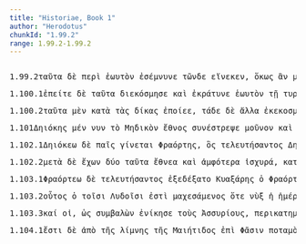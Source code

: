 ```yaml
---
title: "Historiae, Book 1"
author: "Herodotus"
chunkId: "1.99.2"
range: 1.99.2-1.99.2
---
```


<pre class="greek prose syntax" data-urn="urn:cts:greekLit:tlg0016.tlg001"><p><span class="subdoc" data-subdoc="1.99.2">1.99.2</span><span class="sentence"><span class=" accusative" data-def="this, u, this man here" data-flags="p-p---na-" data-head="5" data-id="1" data-lemma="οὗτος">ταῦτα </span><span class=" " data-flags="d--------" data-head="5" data-id="2" data-lemma="δέ">δὲ </span><span class=" " data-def="round about, all round, on both sides, pári" data-flags="r--------" data-head="5" data-id="3" data-lemma="περί">περὶ </span><span class=" accusative" data-def="Stadtrecht von Gortyn, of himself, herself, itself, itself, absolutely" data-flags="p-s---ma-" data-head="3" data-id="4" data-lemma="ἑαυτοῦ">ἑωυτὸν </span><span class="verb " data-def="exalt, magnify, did he throw a cloak of majesty, to be grave, solemn" data-flags="v3siia---" data-head="0" data-id="5" data-lemma="σεμνύνω">ἐσέμνυνε </span><span class=" genitive" data-def="this, nearer, more remote" data-flags="p-p---ng-" data-head="7" data-id="6" data-lemma="ὅδε">τῶνδε </span><span class=" " data-def="on account of, for, wherefore" data-flags="r--------" data-head="8" data-id="7" data-lemma="ἕνεκα">εἵνεκεν</span><span class=" " data-flags="u--------" data-head="5" data-id="8" data-lemma=",">, </span><span class=" " data-flags="c--------" data-head="8" data-id="9" data-lemma="ὅπως">ὅκως </span><span class=" " data-flags="d--------" data-head="33" data-id="10" data-lemma="ἄν">ἂν </span><span class=" " data-flags="d--------" data-head="12" data-id="11" data-lemma="μή">μὴ </span><span class="verb nominative" data-def="Inscr. destombeaux des rois, I know, a)ware" data-flags="v-pppamn-" data-head="30" data-id="12" data-lemma="ὁράω">ὁρῶντες </span><span class=" nominative" data-flags="l-p---mn-" data-head="14" data-id="13" data-lemma="ὁ">οἱ </span><span class=" nominative" data-def="of the same age, equal in age, comrade, of like stature" data-flags="n-p---mn-" data-head="30" data-id="14" data-lemma="ὁμῆλιξ">ὁμήλικες</span><span class=" " data-flags="u--------" data-head="16" data-id="15" data-lemma=",">, </span><span class="verb nominative" data-flags="v-pppamn-" data-head="30" data-id="16" data-lemma="εἰμί">ἐόντες </span><span class=" nominative" data-def="brought up together with, foster-brother, bred up with" data-flags="a-p---mn-" data-head="20" data-id="17" data-lemma="σύντροφος">σύντροφοί </span><span class=" " data-flags="d--------" data-head="20" data-id="18" data-lemma="τε">τε </span><span class=" dative" data-def="the person there, that person, thing, the more remote" data-flags="p-s---md-" data-head="17" data-id="19" data-lemma="ἐκεῖνος">ἐκείνῳ </span><span class=" " data-flags="c--------" data-head="16" data-id="20" data-lemma="καί">καὶ </span><span class=" genitive" data-def="building, house, dwelling, home, home" data-flags="n-s---fg-" data-head="23" data-id="21" data-lemma="οἰκία">οἰκίης </span><span class=" " data-flags="d--------" data-head="23" data-id="22" data-lemma="οὐ">οὐ </span><span class=" genitive" data-def="petty, paltry, trivial, a trivial ending, indifferent, bad" data-flags="a-s---fgc" data-head="20" data-id="23" data-lemma="φλαῦρος">φλαυροτέρης </span><span class=" " data-flags="d--------" data-head="30" data-id="24" data-lemma="οὐδέ">οὐδὲ </span><span class=" " data-def="into, to, into" data-flags="r--------" data-head="27" data-id="25" data-lemma="εἰς">ἐς </span><span class=" accusative" data-def="bravery, manly virtue, the character of an upright man" data-flags="n-s---fa-" data-head="25" data-id="26" data-lemma="ἀνδραγαθία">ἀνδραγαθίην </span><span class="verb nominative" data-def="leave, quit, is gone, leave behind, leave at home" data-flags="v-pppemn-" data-head="30" data-id="27" data-lemma="λείπω">λειπόμενοι</span><span class=" " data-flags="u--------" data-head="27" data-id="28" data-lemma=",">, </span><span class="verb " data-def="grieve, vex, distresses, does" data-flags="v3ppoe---" data-head="30" data-id="29" data-lemma="λυπέω">λυπεοίατο </span><span class=" " data-flags="c--------" data-head="33" data-id="30" data-lemma="καί">καὶ </span><span class="verb " data-def="plot, contrive against, plot against, lay snares for, tamper with" data-flags="v3ppoa---" data-head="30" data-id="31" data-lemma="ἐπιβουλεύω">ἐπιβουλεύοιεν</span><span class=" " data-flags="u--------" data-head="30" data-id="32" data-lemma=",">, </span><span class=" " data-def="otheruise, but, not only . . but" data-flags="c--------" data-head="9" data-id="33" data-lemma="ἀλλά">ἀλλ̓ </span><span class=" nominative" data-def="of a different kind, diverse, unusual, strange, diversified, differentiated" data-flags="a-s---mn-" data-head="37" data-id="34" data-lemma="ἑτεροῖος">ἑτεροῖός </span><span class=" dative" data-def="Rendic.Pont. Accad.Rom. di Arch, they, them, them" data-flags="p-p---md-" data-head="36" data-id="35" data-lemma="σφεῖς">σφι </span><span class="verb " data-def="expect, think, suppose, imagine, thought" data-flags="v3spoa---" data-head="33" data-id="36" data-lemma="δοκέω">δοκέοι </span><span class="verb " data-flags="v--pna---" data-head="36" data-id="37" data-lemma="εἰμί">εἶναι </span><span class=" " data-flags="d--------" data-head="39" data-id="38" data-lemma="μή">μὴ </span><span class="verb dative" data-def="Inscr. destombeaux des rois, I know, a)ware" data-flags="v-pppamd-" data-head="36" data-id="39" data-lemma="ὁράω">ὁρῶσι</span><span class=" " data-flags="u--------" data-head="0" data-id="40" data-lemma=".">. </span></span></p><p><span class="subdoc" data-subdoc="1.100.1">1.100.1</span><span class="sentence"><span class=" " data-flags="c--------" data-head="11" data-id="1" data-lemma="ἐπεί">ἐπείτε </span><span class=" " data-flags="d--------" data-head="11" data-id="2" data-lemma="δέ">δὲ </span><span class=" accusative" data-def="this, u, this man here" data-flags="p-p---na-" data-head="4" data-id="3" data-lemma="οὗτος">ταῦτα </span><span class="verb " data-def="divide and marshal, muster, array, order, regulate, got" data-flags="v3saia---" data-head="5" data-id="4" data-lemma="διακοσμέω">διεκόσμησε </span><span class=" " data-flags="c--------" data-head="1" data-id="5" data-lemma="καί">καὶ </span><span class="verb " data-def="strengthen, strengthened their, confirm" data-flags="v3siia---" data-head="5" data-id="6" data-lemma="κρατύνω">ἐκράτυνε </span><span class=" accusative" data-def="Stadtrecht von Gortyn, of himself, herself, itself, itself, absolutely" data-flags="p-s---ma-" data-head="6" data-id="7" data-lemma="ἑαυτοῦ">ἑωυτὸν </span><span class=" dative" data-flags="l-s---fd-" data-head="9" data-id="8" data-lemma="ὁ">τῇ </span><span class=" dative" data-def="monarchy, sovereignty, sovereignty, despotic rule" data-flags="n-s---fd-" data-head="6" data-id="9" data-lemma="τυραννίς">τυραννίδι</span><span class=" " data-flags="u--------" data-head="1" data-id="10" data-lemma=",">, </span><span class="verb " data-flags="v3siia---" data-head="0" data-id="11" data-lemma="εἰμί">ἦν </span><span class=" accusative" data-flags="l-s---na-" data-head="13" data-id="12" data-lemma="ὁ">τὸ </span><span class=" accusative" data-def="observant of custom, rule, of social rule, well-ordered, civilized" data-flags="a-s---na-" data-head="14" data-id="13" data-lemma="δίκαιος">δίκαιον </span><span class="verb nominative" data-def="keep watch and ward, keep guard, keep watch, watch" data-flags="v-sppamn-" data-head="15" data-id="14" data-lemma="φυλάσσω">φυλάσσων </span><span class=" nominative" data-def="difficult, hard to bear, painful, grievous, severity" data-flags="a-s---mn-" data-head="11" data-id="15" data-lemma="χαλεπός">χαλεπός</span><span class=" " data-flags="u--------" data-head="0" data-id="16" data-lemma="·">· </span></span><span class="sentence"><span class=" " data-flags="d--------" data-head="11" data-id="1" data-lemma="καί">καὶ </span><span class=" accusative" data-flags="l-p---fa-" data-head="4" data-id="2" data-lemma="ὁ">τάς </span><span class=" " data-flags="d--------" data-head="11" data-id="3" data-lemma="τε">τε </span><span class=" accusative" data-def="custom, usage, way, the way" data-flags="n-p---fa-" data-head="5" data-id="4" data-lemma="δίκη">δίκας </span><span class="verb nominative" data-def="scratch, graze, having marked, drawn" data-flags="v-pppamn-" data-head="9" data-id="5" data-lemma="γράφω">γράφοντες </span><span class=" " data-def="" data-flags="d--------" data-head="5" data-id="6" data-lemma="ἔσω">ἔσω </span><span class=" " data-def="beside, from the side of, from beside, from, beside" data-flags="r--------" data-head="9" data-id="7" data-lemma="παρά">παῤ </span><span class=" accusative" data-def="the person there, that person, thing, the more remote" data-flags="p-s---ma-" data-head="7" data-id="8" data-lemma="ἐκεῖνος">ἐκεῖνον </span><span class="verb " data-def="send in, suborn, send" data-flags="v3piia---" data-head="11" data-id="9" data-lemma="εἰσπέμπω">ἐσπέμπεσκον</span><span class=" " data-flags="u--------" data-head="9" data-id="10" data-lemma=",">, </span><span class=" " data-flags="c--------" data-head="0" data-id="11" data-lemma="καί">καὶ </span><span class=" nominative" data-def="the person there, that person, thing, the more remote" data-flags="p-s---mn-" data-head="16" data-id="12" data-lemma="ἐκεῖνος">ἐκεῖνος </span><span class="verb nominative" data-def="separate one from another, part, to be parted" data-flags="v-sppamn-" data-head="16" data-id="13" data-lemma="διακρίνω">διακρίνων </span><span class=" accusative" data-flags="l-p---fa-" data-head="15" data-id="14" data-lemma="ὁ">τὰς </span><span class="verb accusative" data-def="carry in, bring in, contribute, pay the propertytax" data-flags="v-pppefa-" data-head="13" data-id="15" data-lemma="εἰσφέρω">ἐσφερομένας </span><span class="verb " data-def="send out, forth from, bring out by calling, call" data-flags="v3siia---" data-head="11" data-id="16" data-lemma="ἐκπέμπω">ἐκπέμπεσκε</span><span class=" " data-flags="u--------" data-head="0" data-id="17" data-lemma=".">. </span></span></p><p><span class="subdoc" data-subdoc="1.100.2">1.100.2</span><span class="sentence"><span class=" accusative" data-def="this, u, this man here" data-flags="p-p---na-" data-head="6" data-id="1" data-lemma="οὗτος">ταῦτα </span><span class=" " data-def="indeed, of a truth, but, indeed" data-flags="d--------" data-head="9" data-id="2" data-lemma="μέν">μὲν </span><span class=" " data-flags="r--------" data-head="6" data-id="3" data-lemma="κατά">κατὰ </span><span class=" accusative" data-flags="l-p---fa-" data-head="5" data-id="4" data-lemma="ὁ">τὰς </span><span class=" accusative" data-def="custom, usage, way, the way" data-flags="n-p---fa-" data-head="3" data-id="5" data-lemma="δίκη">δίκας </span><span class="verb " data-def="make, do, make, produce" data-flags="v3siia---" data-head="9" data-id="6" data-lemma="ποιέω">ἐποίεε</span><span class=" " data-flags="u--------" data-head="6" data-id="7" data-lemma=",">, </span><span class=" nominative" data-def="this, nearer, more remote" data-flags="p-p---nn-" data-head="11" data-id="8" data-lemma="ὅδε">τάδε </span><span class=" " data-flags="c--------" data-head="0" data-id="9" data-lemma="δέ">δὲ </span><span class=" nominative" data-flags="a-p---nn-" data-head="8" data-id="10" data-lemma="ἄλλος">ἄλλα </span><span class="verb " data-def="order, arrange, set, in array, marshal" data-flags="v3plie---" data-head="9" data-id="11" data-lemma="κοσμέω">ἐκεκοσμέατό </span><span class=" dative" data-def="" data-flags="p-s---md-" data-head="11" data-id="12" data-lemma="ἕ">οἱ</span><span class=" " data-flags="u--------" data-head="0" data-id="13" data-lemma="·">· </span></span><span class="sentence"><span class=" " data-flags="c--------" data-head="13" data-id="1" data-lemma="εἰ">εἴ </span><span class=" accusative" data-def="any one, any thing, who? what?, si se" data-flags="p-s---ma-" data-head="4" data-id="2" data-lemma="τις">τινα </span><span class="verb " data-def="learn, by hearsay, by inquiry" data-flags="v3spoe---" data-head="1" data-id="3" data-lemma="πυνθάνομαι">πυνθάνοιτο </span><span class="verb accusative" data-def="wax wanton, run riot, neigh, bray and prance about" data-flags="v-sppama-" data-head="3" data-id="4" data-lemma="ὑβρίζω">ὑβρίζοντα</span><span class=" " data-flags="u--------" data-head="1" data-id="5" data-lemma=",">, </span><span class=" accusative" data-def="this, u, this man here" data-flags="p-s---ma-" data-head="8" data-id="6" data-lemma="οὗτος">τοῦτον </span><span class=" " data-flags="c--------" data-head="13" data-id="7" data-lemma="ὅπως">ὅκως </span><span class="verb " data-def="send after, for, having sent for" data-flags="v3saom---" data-head="7" data-id="8" data-lemma="μεταπέμπω">μεταπέμψαιτο </span><span class=" " data-flags="r--------" data-head="13" data-id="9" data-lemma="κατά">κατ̓ </span><span class=" accusative" data-def="counterbalancing, weighing as much, of like value, worth as much as, worth" data-flags="a-s---fa-" data-head="9" data-id="10" data-lemma="ἄξιος">ἀξίην </span><span class=" genitive" data-def="each, each, every one" data-flags="a-s---ng-" data-head="12" data-id="11" data-lemma="ἕκαστος">ἑκάστου </span><span class=" genitive" data-def="wrong done, intentional wrong, wrong done to" data-flags="n-s---ng-" data-head="10" data-id="12" data-lemma="ἀδίκημα">ἀδικήματος </span><span class="verb " data-def="set right, proved, tested, hold" data-flags="v3siia---" data-head="15" data-id="13" data-lemma="δικαιόω">ἐδικαίευ</span><span class=" " data-flags="u--------" data-head="13" data-id="14" data-lemma=",">, </span><span class=" " data-flags="c--------" data-head="0" data-id="15" data-lemma="καί">καί </span><span class=" nominative" data-flags="l-p---mn-" data-head="17" data-id="16" data-lemma="ὁ">οἱ </span><span class=" nominative" data-def="one who reconnoitres, scout, spy, examiner, inspector, Fouilles de l'Institut Français d'Arch. Orientale du Caire" data-flags="n-p---mn-" data-head="19" data-id="17" data-lemma="κατάσκοπος">κατάσκοποί </span><span class=" " data-flags="d--------" data-head="19" data-id="18" data-lemma="τε">τε </span><span class=" " data-flags="c--------" data-head="21" data-id="19" data-lemma="καί">καὶ </span><span class=" nominative" data-flags="a-p---mn-" data-head="19" data-id="20" data-lemma="κατήκους">κατήκοοι </span><span class="verb " data-flags="v3piia---" data-head="15" data-id="21" data-lemma="εἰμί">ἦσαν </span><span class=" " data-flags="r--------" data-head="21" data-id="22" data-lemma="ἀνά">ἀνὰ </span><span class=" accusative" data-flags="a-s---fa-" data-head="25" data-id="23" data-lemma="πᾶς">πᾶσαν </span><span class=" accusative" data-flags="l-s---fa-" data-head="25" data-id="24" data-lemma="ὁ">τὴν </span><span class=" accusative" data-def="space, room in which a thing is, partly occupied space" data-flags="n-s---fa-" data-head="22" data-id="25" data-lemma="χώρα">χώρην </span><span class=" genitive" data-flags="p-s---fg-" data-head="27" data-id="26" data-lemma="ὅς">τῆς </span><span class="verb " data-def="to be first, begin, make a beginning, to be the aggressor" data-flags="v3sria---" data-head="25" data-id="27" data-lemma="ἄρχω">ἦρχε</span><span class=" " data-flags="u--------" data-head="0" data-id="28" data-lemma=".">. </span></span></p><p><span class="subdoc" data-subdoc="1.101">1.101</span><span class="sentence"><span class=" nominative" data-flags="n-s---mn-" data-head="9" data-id="1" data-lemma="Δηιόκης">Δηιόκης </span><span class=" " data-def="indeed, of a truth, but, indeed" data-flags="d--------" data-head="9" data-id="2" data-lemma="μέν">μέν </span><span class=" " data-flags="d--------" data-head="9" data-id="3" data-lemma="νῦν">νυν </span><span class=" accusative" data-flags="l-s---na-" data-head="6" data-id="4" data-lemma="ὁ">τὸ </span><span class=" accusative" data-def="the Median affairs, the war with the Medes, silken" data-flags="a-s---na-" data-head="6" data-id="5" data-lemma="Μηδικός">Μηδικὸν </span><span class=" accusative" data-def="number of people living together, company, body of men, band, host" data-flags="n-s---na-" data-head="7" data-id="6" data-lemma="ἔθνος">ἔθνος </span><span class="verb " data-def="twist up, roll up, gather, together" data-flags="v3saia---" data-head="9" data-id="7" data-lemma="συστρέφω">συνέστρεψε </span><span class=" accusative" data-def="alone, solitary, bereft of, without" data-flags="a-s---na-" data-head="7" data-id="8" data-lemma="μόνος">μοῦνον </span><span class=" " data-flags="c--------" data-head="0" data-id="9" data-lemma="καί">καὶ </span><span class=" genitive" data-def="this, u, this man here" data-flags="p-s---ng-" data-head="11" data-id="10" data-lemma="οὗτος">τοῦτου </span><span class="verb " data-def="to be first, begin, make a beginning, to be the aggressor" data-flags="v3saia---" data-head="9" data-id="11" data-lemma="ἄρχω">ἦρξε</span><span class=" " data-flags="u--------" data-head="0" data-id="12" data-lemma="·">· </span></span><span class="sentence"><span class="verb " data-flags="v3spia---" data-head="0" data-id="1" data-lemma="εἰμί">ἔστι </span><span class=" " data-flags="d--------" data-head="1" data-id="2" data-lemma="δέ">δὲ </span><span class=" genitive" data-def="Mede, Median" data-flags="n-p---mg-" data-head="5" data-id="3" data-lemma="Μῆδος">Μήδων </span><span class=" nominative" data-def="sufficient, so many only, so few" data-flags="p-p---nn-" data-head="6" data-id="4" data-lemma="τοσόσδε">τοσάδε </span><span class=" nominative" data-def="race, stock, kin, by race" data-flags="n-p---nn-" data-head="1" data-id="5" data-lemma="γένος">γένεα</span><span class=" " data-flags="u--------" data-head="1" data-id="6" data-lemma=",">, </span><span class=" nominative" data-flags="n-p---mn-" data-head="14" data-id="7" data-lemma="Βοῦσαι">Βοῦσαι </span><span class=" nominative" data-flags="n-p---mn-" data-head="14" data-id="8" data-lemma="Παρητακηνός">Παρητακηνοὶ </span><span class=" nominative" data-flags="n-p---mn-" data-head="14" data-id="9" data-lemma="Στρούχατες">Στρούχατες </span><span class=" nominative" data-flags="n-p---mn-" data-head="14" data-id="10" data-lemma="Ἀριζαντοί">Ἀριζαντοὶ </span><span class=" nominative" data-flags="n-p---mn-" data-head="14" data-id="11" data-lemma="Βούδιοι">Βούδιοι </span><span class=" nominative" data-def="one of the priests and wise men in Persia, enchanter, wizard, impostor, charlatan" data-flags="n-p---mn-" data-head="14" data-id="12" data-lemma="Μάγος">Μάγοι</span><span class=" " data-flags="u--------" data-head="0" data-id="13" data-lemma=".">. </span></span><span class="sentence"><span class=" nominative" data-def="race, stock, kin, by race" data-flags="n-p---nn-" data-head="5" data-id="1" data-lemma="γένος">γένεα </span><span class=" " data-def="indeed, of a truth, but, indeed" data-flags="d--------" data-head="5" data-id="2" data-lemma="μέν">μὲν </span><span class=" " data-flags="d--------" data-head="5" data-id="3" data-lemma="δή">δὴ </span><span class=" genitive" data-def="Mede, Median" data-flags="n-p---mg-" data-head="1" data-id="4" data-lemma="Μῆδος">Μήδων </span><span class="verb " data-flags="v3spia---" data-head="0" data-id="5" data-lemma="εἰμί">ἐστὶ </span><span class=" nominative" data-def="sufficient, so many only, so few" data-flags="p-p---nn-" data-head="5" data-id="6" data-lemma="τοσόσδε">τοσάδε</span><span class=" " data-flags="u--------" data-head="0" data-id="7" data-lemma=".">. </span></span></p><p><span class="subdoc" data-subdoc="1.102.1">1.102.1</span><span class="sentence"><span class=" genitive" data-flags="n-s---mg-" data-head="3" data-id="1" data-lemma="Δηιόκης">Δηιόκεω </span><span class=" " data-flags="d--------" data-head="22" data-id="2" data-lemma="δέ">δὲ </span><span class=" nominative" data-def="child, son, daughter" data-flags="n-s---mn-" data-head="4" data-id="3" data-lemma="παῖς">παῖς </span><span class="verb " data-def="come into a new state of being, come into being, to be born" data-flags="v3spie---" data-head="22" data-id="4" data-lemma="γίγνομαι">γίνεται </span><span class=" nominative" data-flags="n-s---mn-" data-head="4" data-id="5" data-lemma="Φραόρτης">Φραόρτης</span><span class=" " data-flags="u--------" data-head="17" data-id="6" data-lemma=",">, </span><span class=" nominative" data-flags="p-s---mn-" data-head="17" data-id="7" data-lemma="ὅς">ὃς </span><span class="verb genitive" data-def="bring to pass, accomplish, fulfil, bring about" data-flags="v-sapamg-" data-head="17" data-id="8" data-lemma="τελευτάω">τελευτήσαντος </span><span class=" genitive" data-flags="n-s---mg-" data-head="8" data-id="9" data-lemma="Δηιόκης">Δηιόκεω</span><span class=" " data-flags="u--------" data-head="11" data-id="10" data-lemma=",">, </span><span class="verb genitive" data-def="to be king, rule, reign, was king, reigned as queen" data-flags="v-sapamg-" data-head="9" data-id="11" data-lemma="βασιλεύω">βασιλεύσαντος </span><span class=" nominative" data-def="three, three, three" data-flags="n-p---nn-" data-head="13" data-id="12" data-lemma="τρία">τρία </span><span class=" " data-flags="c--------" data-head="15" data-id="13" data-lemma="καί">καὶ </span><span class=" " data-def="fifty" data-flags="a--------" data-head="13" data-id="14" data-lemma="πεντήκοντα">πεντήκοντα </span><span class=" nominative" data-flags="n-p---nn-" data-head="11" data-id="15" data-lemma="ἔτος">ἔτεα</span><span class=" " data-flags="u--------" data-head="11" data-id="16" data-lemma=",">, </span><span class="verb " data-def="receive from, receive by inheritance, take up and continue" data-flags="v3saim---" data-head="5" data-id="17" data-lemma="παραδέχομαι">παρεδέξατο </span><span class=" accusative" data-flags="l-s---fa-" data-head="19" data-id="18" data-lemma="ὁ">τὴν </span><span class=" accusative" data-def="beginning, origin, a foundation, source" data-flags="n-s---fa-" data-head="17" data-id="19" data-lemma="ἀρχή">ἀρχήν</span><span class=" " data-flags="u--------" data-head="4" data-id="20" data-lemma=",">, </span><span class="verb nominative" data-def="receive from, receive by inheritance, take up and continue" data-flags="v-sapmmn-" data-head="24" data-id="21" data-lemma="παραδέχομαι">παραδεξάμενος </span><span class=" " data-flags="c--------" data-head="0" data-id="22" data-lemma="δέ">δὲ </span><span class=" " data-flags="d--------" data-head="24" data-id="23" data-lemma="οὐ">οὐκ </span><span class="verb " data-flags="v3siie---" data-head="29" data-id="24" data-lemma="ἀποχράομαι">ἀπεχρᾶτο </span><span class=" genitive" data-def="alone, solitary, bereft of, without" data-flags="a-p---mg-" data-head="26" data-id="25" data-lemma="μόνος">μούνων </span><span class=" nominative" data-flags="n-s---mn-" data-head="27" data-id="26" data-lemma="Μήδων">Μήδων </span><span class="verb " data-def="to be first, begin, make a beginning, to be the aggressor" data-flags="v--pna---" data-head="24" data-id="27" data-lemma="ἄρχω">ἄρχειν</span><span class=" " data-flags="u--------" data-head="24" data-id="28" data-lemma=",">, </span><span class=" " data-def="otheruise, but, not only . . but" data-flags="c--------" data-head="22" data-id="29" data-lemma="ἀλλά">ἀλλὰ </span><span class="verb nominative" data-def="advance with an army, fleet, wage war, they have been soldiers, have seen war-service" data-flags="v-sapmmn-" data-head="38" data-id="30" data-lemma="στρατεύω">στρατευσάμενος </span><span class=" " data-flags="r--------" data-head="30" data-id="31" data-lemma="ἐπί">ἐπὶ </span><span class=" accusative" data-flags="l-p---ma-" data-head="33" data-id="32" data-lemma="ὁ">τοὺς </span><span class=" accusative" data-def="a throw on the dice" data-flags="n-p---ma-" data-head="31" data-id="33" data-lemma="Πέρσης">Πέρσας </span><span class=" dative" data-flags="a-p---md-" data-head="36" data-id="34" data-lemma="πρῶτος">πρώτοισί </span><span class=" " data-flags="d--------" data-head="38" data-id="35" data-lemma="τε">τε </span><span class=" dative" data-def="this, u, this man here" data-flags="p-p---md-" data-head="37" data-id="36" data-lemma="οὗτος">τούτοισι </span><span class="verb " data-def="lay, put, place upon, laid on" data-flags="v3saim---" data-head="38" data-id="37" data-lemma="ἐπιτίθημι">ἐπεθήκατο </span><span class=" " data-flags="c--------" data-head="29" data-id="38" data-lemma="καί">καὶ </span><span class=" accusative" data-def="before, in front, fore, in front" data-flags="a-p---ma-" data-head="41" data-id="39" data-lemma="πρότερος">πρώτους </span><span class=" nominative" data-flags="n-s---mn-" data-head="41" data-id="40" data-lemma="Μήδων">Μήδων </span><span class=" accusative" data-flags="a-p---ma-" data-head="42" data-id="41" data-lemma="ὑπήκους">ὑπηκόους </span><span class="verb " data-def="make, do, make, produce" data-flags="v3saia---" data-head="38" data-id="42" data-lemma="ποιέω">ἐποίησε</span><span class=" " data-flags="u--------" data-head="0" data-id="43" data-lemma=".">. </span></span></p><p><span class="subdoc" data-subdoc="1.102.2">1.102.2</span><span class="sentence"><span class=" " data-def="mip, miti, mit, in the midst of, among, between" data-flags="d--------" data-head="11" data-id="1" data-lemma="μετά">μετὰ </span><span class=" " data-flags="d--------" data-head="11" data-id="2" data-lemma="δέ">δὲ </span><span class="verb nominative" data-flags="v-sppamn-" data-head="11" data-id="3" data-lemma="ἐχώ">ἔχων </span><span class=" " data-def="Acut.(Sp, two, two" data-flags="a--------" data-head="6" data-id="4" data-lemma="δύο">δύο </span><span class=" accusative" data-def="this, u, this man here" data-flags="a-p---na-" data-head="6" data-id="5" data-lemma="οὗτος">ταῦτα </span><span class=" accusative" data-def="number of people living together, company, body of men, band, host" data-flags="n-p---na-" data-head="3" data-id="6" data-lemma="ἔθνος">ἔθνεα </span><span class=" " data-flags="d--------" data-head="9" data-id="7" data-lemma="καί">καὶ </span><span class=" accusative" data-def="either, both of two, each one" data-flags="a-p---na-" data-head="6" data-id="8" data-lemma="ἀμφότερος">ἀμφότερα </span><span class=" accusative" data-def="strong, hard, indigestible" data-flags="a-p---na-" data-head="6" data-id="9" data-lemma="ἰσχυρός">ἰσχυρά</span><span class=" " data-flags="u--------" data-head="3" data-id="10" data-lemma=",">, </span><span class="verb " data-def="turn down, trample on, turn the soil, turn" data-flags="v3siie---" data-head="0" data-id="11" data-lemma="καταστρέφω">κατεστρέφετο </span><span class=" accusative" data-flags="l-s---fa-" data-head="13" data-id="12" data-lemma="ὁ">τὴν </span><span class=" accusative" data-flags="n-s---fa-" data-head="11" data-id="13" data-lemma="̓Ασία">Ἀσίην </span><span class=" " data-def="ápa, ab, ap-ehtre" data-flags="r--------" data-head="18" data-id="14" data-lemma="ἀπό">ἀπ̓ </span><span class=" genitive" data-flags="p-s---ng-" data-head="14" data-id="15" data-lemma="ἄλλος">ἄλλου </span><span class=" " data-flags="r--------" data-head="18" data-id="16" data-lemma="ἐπί">ἐπ̓ </span><span class=" dative" data-flags="a-s---nd-" data-head="19" data-id="17" data-lemma="ἄλλος">ἄλλο </span><span class="verb nominative" data-flags="v-sppamn-" data-head="11" data-id="18" data-lemma="εἶμι">ἰὼν </span><span class=" accusative" data-def="number of people living together, company, body of men, band, host" data-flags="n-s---na-" data-head="16" data-id="19" data-lemma="ἔθνος">ἔθνος</span><span class=" " data-flags="u--------" data-head="18" data-id="20" data-lemma=",">, </span><span class=" " data-def="into, to, into" data-flags="r--------" data-head="61" data-id="21" data-lemma="εἰς">ἐς </span><span class=" accusative" data-flags="p-s---na-" data-head="21" data-id="22" data-lemma="ὅς">ὃ </span><span class="verb nominative" data-def="advance with an army, fleet, wage war, they have been soldiers, have seen war-service" data-flags="v-sapmmn-" data-head="61" data-id="23" data-lemma="στρατεύω">στρατευσάμενος </span><span class=" " data-flags="r--------" data-head="23" data-id="24" data-lemma="ἐπί">ἐπὶ </span><span class=" accusative" data-flags="l-p---ma-" data-head="26" data-id="25" data-lemma="ὁ">τοὺς </span><span class=" accusative" data-flags="n-p---ma-" data-head="27" data-id="26" data-lemma="Ἀσσύριος">Ἀσσυρίους </span><span class=" " data-flags="c--------" data-head="24" data-id="27" data-lemma="καί">καὶ </span><span class=" genitive" data-def="the Assyrians, their country" data-flags="n-p---mg-" data-head="29" data-id="28" data-lemma="Ἀσσύριοι">Ἀσσυρίων </span><span class=" accusative" data-def="this, u, this man here" data-flags="p-p---ma-" data-head="27" data-id="29" data-lemma="οὗτος">τούτους </span><span class=" nominative" data-flags="p-p---mn-" data-head="39" data-id="30" data-lemma="ὅς">οἳ </span><span class=" accusative" data-flags="n-s---ma-" data-head="32" data-id="31" data-lemma="Νίνος">Νίνον </span><span class="verb " data-flags="v3piia---" data-head="33" data-id="32" data-lemma="ἔχω">εἶχον </span><span class=" " data-flags="c--------" data-head="39" data-id="33" data-lemma="καί">καὶ </span><span class="verb " data-def="to be first, begin, make a beginning, to be the aggressor" data-flags="v3piia---" data-head="33" data-id="34" data-lemma="ἄρχω">ἦρχον </span><span class=" accusative" data-def="before, in front, fore, in front" data-flags="a-s---na-" data-head="34" data-id="35" data-lemma="πρότερος">πρότερον </span><span class=" genitive" data-flags="a-p---mg-" data-head="34" data-id="36" data-lemma="πᾶς">πάντων</span><span class=" " data-flags="u--------" data-head="29" data-id="37" data-lemma=",">, </span><span class=" " data-flags="d--------" data-head="40" data-id="38" data-lemma="τότε">τότε </span><span class=" " data-flags="c--------" data-head="29" data-id="39" data-lemma="δέ">δὲ </span><span class="verb " data-flags="v3piia---" data-head="39" data-id="40" data-lemma="εἰμί">ἦσαν </span><span class="verb nominative" data-def="make single, solitary, made" data-flags="v-prpemn-" data-head="40" data-id="41" data-lemma="μονόω">μεμουνωμένοι </span><span class=" " data-def="indeed, of a truth, but, indeed" data-flags="d--------" data-head="45" data-id="42" data-lemma="μέν">μὲν </span><span class=" genitive" data-def="fighting along with, leagued, allied with, ally" data-flags="a-p---mg-" data-head="45" data-id="43" data-lemma="σύμμαχος">συμμάχων </span><span class=" " data-flags="d--------" data-head="45" data-id="44" data-lemma="ἅτε">ἅτε </span><span class="verb genitive" data-def="shall be absent, away from, shall desert" data-flags="v-prpamg-" data-head="40" data-id="45" data-lemma="ἀφεστήξω">ἀπεστεώτων</span><span class=" " data-flags="u--------" data-head="51" data-id="46" data-lemma=",">, </span><span class=" " data-def="otherwise, in, other way" data-flags="d--------" data-head="51" data-id="47" data-lemma="ἄλλως">ἄλλως </span><span class=" " data-flags="d--------" data-head="51" data-id="48" data-lemma="μέντοι">μέντοι </span><span class=" genitive" data-def="Stadtrecht von Gortyn, of himself, herself, itself, itself, absolutely" data-flags="p-p---mg-" data-head="51" data-id="49" data-lemma="ἑαυτοῦ">ἑωυτῶν </span><span class=" " data-def="well, well, thoroughly, competently, cunning" data-flags="d--------" data-head="51" data-id="50" data-lemma="εὖ">εὖ </span><span class="verb nominative" data-def="to have come, be present, had come, shall have come" data-flags="v-pppamn-" data-head="40" data-id="51" data-lemma="ἥκω">ἥκοντες</span><span class=" " data-flags="u--------" data-head="51" data-id="52" data-lemma=",">, </span><span class=" " data-flags="r--------" data-head="56" data-id="53" data-lemma="ἐπί">ἐπὶ </span><span class=" accusative" data-def="this, u, this man here" data-flags="p-p---ma-" data-head="53" data-id="54" data-lemma="οὗτος">τούτους </span><span class=" " data-flags="d--------" data-head="56" data-id="55" data-lemma="δή">δὴ </span><span class="verb nominative" data-def="advance with an army, fleet, wage war, they have been soldiers, have seen war-service" data-flags="v-sapmmn-" data-head="61" data-id="56" data-lemma="στρατεύω">στρατευσάμενος </span><span class=" nominative" data-flags="l-s---mn-" data-head="58" data-id="57" data-lemma="ὁ">ὁ </span><span class=" nominative" data-flags="n-s---mn-" data-head="69" data-id="58" data-lemma="Φραόρτης">Φραόρτης </span><span class=" nominative" data-def="self, him, her, it, the very one, the same" data-flags="a-s---mn-" data-head="58" data-id="59" data-lemma="αὐτός">αὐτός </span><span class=" " data-flags="d--------" data-head="69" data-id="60" data-lemma="τε">τε </span><span class="verb " data-def="destroy utterly, make away with, kill, destroy, ruin" data-flags="v3saip---" data-head="11" data-id="61" data-lemma="διαφθείρω">διεφθάρη</span><span class=" " data-flags="u--------" data-head="63" data-id="62" data-lemma=",">, </span><span class="verb nominative" data-def="to be first, begin, make a beginning, to be the aggressor" data-flags="v-sapamn-" data-head="58" data-id="63" data-lemma="ἄρχω">ἄρξας </span><span class=" " data-def="Acut.(Sp, two, two" data-flags="a--------" data-head="65" data-id="64" data-lemma="δύο">δύο </span><span class=" " data-flags="c--------" data-head="67" data-id="65" data-lemma="καί">καὶ </span><span class=" " data-def="twenty, vīginti, viṃśatis" data-flags="a--------" data-head="65" data-id="66" data-lemma="εἴκοσι">εἴκοσι </span><span class=" accusative" data-flags="n-p---na-" data-head="63" data-id="67" data-lemma="ἔτος">ἔτεα</span><span class=" " data-flags="u--------" data-head="63" data-id="68" data-lemma=",">, </span><span class=" " data-flags="c--------" data-head="61" data-id="69" data-lemma="καί">καὶ </span><span class=" nominative" data-flags="l-s---mn-" data-head="71" data-id="70" data-lemma="ὁ">ὁ </span><span class=" nominative" data-def="army, host, the commons, people, band" data-flags="n-s---mn-" data-head="69" data-id="71" data-lemma="στρατός">στρατὸς </span><span class=" genitive" data-def="self, him, her, it, the very one, the same" data-flags="p-s---mg-" data-head="71" data-id="72" data-lemma="αὐτός">αὐτοῦ </span><span class=" nominative" data-flags="l-s---mn-" data-head="71" data-id="73" data-lemma="ὁ">ὁ </span><span class=" nominative" data-def="many, many, many" data-flags="a-s---mn-" data-head="71" data-id="74" data-lemma="πολύς">πολλός</span><span class=" " data-flags="u--------" data-head="0" data-id="75" data-lemma=".">. </span></span></p><p><span class="subdoc" data-subdoc="1.103.1">1.103.1</span><span class="sentence"><span class=" genitive" data-flags="n-s---mg-" data-head="3" data-id="1" data-lemma="Φραόρτης">Φραόρτεω </span><span class=" " data-flags="d--------" data-head="4" data-id="2" data-lemma="δέ">δὲ </span><span class="verb genitive" data-def="bring to pass, accomplish, fulfil, bring about" data-flags="v-sapamg-" data-head="4" data-id="3" data-lemma="τελευτάω">τελευτήσαντος </span><span class="verb " data-def="take, receive from, take" data-flags="v3saim---" data-head="0" data-id="4" data-lemma="ἐκδέχομαι">ἐξεδέξατο </span><span class=" accusative" data-flags="n-p---ma-" data-head="4" data-id="5" data-lemma="Κυαξάρας">Κυαξάρης </span><span class=" nominative" data-flags="l-s---mn-" data-head="5" data-id="6" data-lemma="ὁ">ὁ </span><span class=" genitive" data-flags="n-s---mg-" data-head="10" data-id="7" data-lemma="Φραόρτης">Φραόρτεω </span><span class=" genitive" data-flags="l-s---mg-" data-head="9" data-id="8" data-lemma="ὁ">τοῦ </span><span class=" genitive" data-flags="n-s---mg-" data-head="7" data-id="9" data-lemma="Δηιόκης">Δηιόκεω </span><span class=" nominative" data-def="child, son, daughter" data-flags="n-s---mn-" data-head="5" data-id="10" data-lemma="παῖς">παῖς</span><span class=" " data-flags="u--------" data-head="0" data-id="11" data-lemma=".">. </span></span><span class="sentence"><span class=" nominative" data-def="this, u, this man here" data-flags="p-s---mn-" data-head="2" data-id="1" data-lemma="οὗτος">οὗτος </span><span class="verb " data-flags="v3spie---" data-head="10" data-id="2" data-lemma="λέγω">λέγεται </span><span class=" accusative" data-def="many, many, many" data-flags="a-s---na-" data-head="6" data-id="3" data-lemma="πολύς">πολλὸν </span><span class=" " data-def="yet, still, ever, already" data-flags="d--------" data-head="5" data-id="4" data-lemma="ἔτι">ἔτι </span><span class="verb " data-def="come into a new state of being, come into being, to be born" data-flags="v--anm---" data-head="2" data-id="5" data-lemma="γίγνομαι">γενέσθαι </span><span class=" nominative" data-def="stout, brave, fortifying, giving succour" data-flags="a-s---mnc" data-head="5" data-id="6" data-lemma="ἄλκιμος">ἀλκιμώτερος </span><span class=" genitive" data-flags="l-p---mg-" data-head="8" data-id="7" data-lemma="ὁ">τῶν </span><span class=" genitive" data-def="early-born, first-born, forefather, ancestor" data-flags="n-p---mg-" data-head="6" data-id="8" data-lemma="πρόγονος">προγόνων</span><span class=" " data-flags="u--------" data-head="2" data-id="9" data-lemma=",">, </span><span class=" " data-flags="c--------" data-head="0" data-id="10" data-lemma="καί">καὶ </span><span class=" nominative" data-def="before, in front, fore, in front" data-flags="a-s---mn-" data-head="13" data-id="11" data-lemma="πρότερος">πρῶτός </span><span class=" " data-flags="d--------" data-head="20" data-id="12" data-lemma="τε">τε </span><span class="verb " data-def="lie in wait for, falling into an ambuscade, place in ambush" data-flags="v3saia---" data-head="20" data-id="13" data-lemma="λοχίζω">ἐλόχισε </span><span class=" " data-flags="r--------" data-head="13" data-id="14" data-lemma="κατά">κατὰ </span><span class=" accusative" data-def="coming to pass, performance, consummation, fulfilment, execution, result" data-flags="n-p---na-" data-head="14" data-id="15" data-lemma="τέλος">τέλεα </span><span class=" accusative" data-flags="l-p---ma-" data-head="13" data-id="16" data-lemma="ὁ">τοὺς </span><span class=" " data-def="into, to, into" data-flags="r--------" data-head="16" data-id="17" data-lemma="εἰς">ἐν </span><span class=" dative" data-flags="l-s---fd-" data-head="19" data-id="18" data-lemma="ὁ">τῇ </span><span class=" dative" data-flags="n-s---fd-" data-head="17" data-id="19" data-lemma="̓Ασία">Ἀσίῃ </span><span class=" " data-flags="c--------" data-head="10" data-id="20" data-lemma="καί">καὶ </span><span class=" nominative" data-def="before, in front, fore, in front" data-flags="a-s---mn-" data-head="22" data-id="21" data-lemma="πρότερος">πρῶτος </span><span class="verb " data-def="appoint, ordain severally, dispose, appoint to separate offices" data-flags="v3saia---" data-head="20" data-id="22" data-lemma="διατάσσω">διέταξε </span><span class=" " data-def="separately, apart, set, apart, in reserve" data-flags="d--------" data-head="25" data-id="23" data-lemma="χωρίς">χωρὶς </span><span class=" accusative" data-def="each, each, every one" data-flags="a-p---ma-" data-head="26" data-id="24" data-lemma="ἕκαστος">ἑκάστους </span><span class="verb " data-flags="v--pna---" data-head="22" data-id="25" data-lemma="εἰμί">εἶναι</span><span class=" " data-flags="u--------" data-head="25" data-id="26" data-lemma=",">, </span><span class=" accusative" data-flags="l-p---ma-" data-head="29" data-id="27" data-lemma="ὁ">τούς </span><span class=" " data-flags="d--------" data-head="33" data-id="28" data-lemma="τε">τε </span><span class=" accusative" data-def="spearman, body-guards" data-flags="a-p---ma-" data-head="33" data-id="29" data-lemma="αἰχμοφόρος">αἰχμοφόρους </span><span class=" " data-flags="d--------" data-head="33" data-id="30" data-lemma="καί">καὶ </span><span class=" accusative" data-flags="l-p---ma-" data-head="32" data-id="31" data-lemma="ὁ">τοὺς </span><span class=" accusative" data-def="bow-bearing" data-flags="n-p---ma-" data-head="33" data-id="32" data-lemma="τοξοφόρος">τοξοφόρους </span><span class=" " data-flags="c--------" data-head="26" data-id="33" data-lemma="καί">καὶ </span><span class=" accusative" data-flags="l-p---ma-" data-head="35" data-id="34" data-lemma="ὁ">τοὺς </span><span class=" accusative" data-def="one who fights from a chariot, the driver, the hero who fights" data-flags="n-p---ma-" data-head="33" data-id="35" data-lemma="ἱππεύς">ἱππέας</span><span class=" " data-flags="u--------" data-head="0" data-id="36" data-lemma="·">· </span></span><span class="sentence"><span class=" " data-def="before, forth, before, in front of, in front of" data-flags="r--------" data-head="5" data-id="1" data-lemma="πρό">πρὸ </span><span class=" genitive" data-flags="l-s---ng-" data-head="1" data-id="2" data-lemma="ὁ">τοῦ </span><span class=" " data-flags="d--------" data-head="5" data-id="3" data-lemma="δέ">δὲ </span><span class=" " data-def="promiscuously, pell-mell" data-flags="d--------" data-head="5" data-id="4" data-lemma="ἀναμίξ">ἀναμὶξ </span><span class="verb " data-flags="v3siia---" data-head="0" data-id="5" data-lemma="εἰμί">ἦν </span><span class=" nominative" data-flags="a-p---nn-" data-head="5" data-id="6" data-lemma="πᾶς">πάντα </span><span class=" " data-flags="d--------" data-head="8" data-id="7" data-lemma="ὁμοῖος">ὁμοίως </span><span class="verb nominative" data-flags="v-prpenn-" data-head="5" data-id="8" data-lemma="ἀνά-φύρω">ἀναπεφυρμένα</span><span class=" " data-flags="u--------" data-head="0" data-id="9" data-lemma=".">. </span></span></p><p><span class="subdoc" data-subdoc="1.103.2">1.103.2</span><span class="sentence"><span class=" nominative" data-def="this, u, this man here" data-flags="p-s---mn-" data-head="5" data-id="1" data-lemma="οὗτος">οὗτος </span><span class=" nominative" data-flags="l-s---mn-" data-head="6" data-id="2" data-lemma="ὁ">ὁ </span><span class=" dative" data-flags="l-p---md-" data-head="4" data-id="3" data-lemma="ὁ">τοῖσι </span><span class=" dative" data-def="a Lydian" data-flags="n-p---md-" data-head="6" data-id="4" data-lemma="Λυδός">Λυδοῖσι </span><span class="verb " data-flags="v3spia---" data-head="0" data-id="5" data-lemma="εἰμί">ἐστὶ </span><span class="verb nominative" data-def="fight, fight with, against" data-flags="v-sapmmn-" data-head="15" data-id="6" data-lemma="μάχομαι">μαχεσάμενος </span><span class=" " data-flags="c--------" data-head="6" data-id="7" data-lemma="ὅτε">ὅτε </span><span class=" nominative" data-def="night, mght-season, a night" data-flags="n-s---fn-" data-head="11" data-id="8" data-lemma="νύξ">νὺξ </span><span class=" nominative" data-flags="l-s---fn-" data-head="10" data-id="9" data-lemma="ὁ">ἡ </span><span class=" nominative" data-def="day, at daybreak, in the day" data-flags="n-s---fn-" data-head="11" data-id="10" data-lemma="ἡμέρα">ἡμέρη </span><span class="verb " data-def="come into a new state of being, come into being, to be born" data-flags="v3saim---" data-head="7" data-id="11" data-lemma="γίγνομαι">ἐγένετό </span><span class=" dative" data-def="Rendic.Pont. Accad.Rom. di Arch, they, them, them" data-flags="p-p---md-" data-head="11" data-id="12" data-lemma="σφεῖς">σφι </span><span class="verb dative" data-def="fight, fight with, against" data-flags="v-papmmd-" data-head="12" data-id="13" data-lemma="μάχομαι">μαχομένοισι</span><span class=" " data-flags="u--------" data-head="6" data-id="14" data-lemma=",">, </span><span class=" " data-flags="c--------" data-head="5" data-id="15" data-lemma="καί">καὶ </span><span class=" nominative" data-flags="l-s---mn-" data-head="23" data-id="16" data-lemma="ὁ">ὁ </span><span class=" accusative" data-flags="l-s---fa-" data-head="21" data-id="17" data-lemma="ὁ">τὴν </span><span class=" genitive" data-flags="n-s---fg-" data-head="19" data-id="18" data-lemma="Ἅλυς">Ἅλυος </span><span class=" genitive" data-def="river, stream, rivers, rivers of fire" data-flags="n-s---mg-" data-head="20" data-id="19" data-lemma="ποταμός">ποταμοῦ </span><span class=" " data-flags="d--------" data-head="22" data-id="20" data-lemma="ἄνω">ἄνω </span><span class=" accusative" data-def="Asia, Asian, Asiatic, the Asian harp" data-flags="n-s---fa-" data-head="23" data-id="21" data-lemma="Ἀσία">Ἀσίην </span><span class=" accusative" data-flags="a-s---fa-" data-head="21" data-id="22" data-lemma="πᾶς">πᾶσαν </span><span class="verb nominative" data-def="BJ Prooem, set together, combine, combine, associate, unite" data-flags="v-sapamn-" data-head="15" data-id="23" data-lemma="συνίστημι">συστήσας </span><span class=" dative" data-def="Stadtrecht von Gortyn, of himself, herself, itself, itself, absolutely" data-flags="p-s---md-" data-head="23" data-id="24" data-lemma="ἑαυτοῦ">ἑωυτῷ</span><span class=" " data-flags="u--------" data-head="0" data-id="25" data-lemma=".">. </span></span><span class="sentence"><span class="verb nominative" data-flags="v-sapamn-" data-head="8" data-id="1" data-lemma="σύνλέγω">συλλέξας </span><span class=" " data-flags="d--------" data-head="8" data-id="2" data-lemma="δέ">δὲ </span><span class=" accusative" data-flags="l-p---ma-" data-head="6" data-id="3" data-lemma="ὁ">τοὺς </span><span class=" " data-def="úpa, uf, from under" data-flags="r--------" data-head="6" data-id="4" data-lemma="ὑπό">ὑπ̓ </span><span class=" dative" data-def="Stadtrecht von Gortyn, of himself, herself, itself, itself, absolutely" data-flags="p-s---md-" data-head="4" data-id="5" data-lemma="ἑαυτοῦ">ἑωυτῷ </span><span class="verb accusative" data-def="to be first, begin, make a beginning, to be the aggressor" data-flags="v-pppema-" data-head="1" data-id="6" data-lemma="ἄρχω">ἀρχομένους </span><span class=" accusative" data-flags="a-p---ma-" data-head="6" data-id="7" data-lemma="πᾶς">πάντας </span><span class="verb " data-def="advance with an army, fleet, wage war, they have been soldiers, have seen war-service" data-flags="v3siie---" data-head="0" data-id="8" data-lemma="στρατεύω">ἐστρατεύετο </span><span class=" " data-flags="r--------" data-head="8" data-id="9" data-lemma="ἐπί">ἐπὶ </span><span class=" accusative" data-flags="l-s---fa-" data-head="11" data-id="10" data-lemma="ὁ">τὴν </span><span class=" accusative" data-flags="n-s---ma-" data-head="9" data-id="11" data-lemma="Νίνος">Νίνον</span><span class=" " data-flags="u--------" data-head="17" data-id="12" data-lemma=",">, </span><span class="verb nominative" data-def="to be an avenger, exact, seek to exact vengeance for, avenge, avenge" data-flags="v-sppamn-" data-head="17" data-id="13" data-lemma="τιμωρέω">τιμωρέων </span><span class=" " data-flags="d--------" data-head="17" data-id="14" data-lemma="τε">τε </span><span class=" dative" data-flags="l-s---md-" data-head="16" data-id="15" data-lemma="ὁ">τῷ </span><span class=" vocative" data-def="of one's fathers, one's fatherland, country, of one's sires" data-flags="n-s---fv-" data-head="13" data-id="16" data-lemma="πατρίς">πατρὶ </span><span class=" " data-flags="c--------" data-head="8" data-id="17" data-lemma="καί">καὶ </span><span class=" accusative" data-flags="l-s---fa-" data-head="19" data-id="18" data-lemma="ὁ">τὴν </span><span class=" accusative" data-def="city, the citadel, the citadel" data-flags="n-s---fa-" data-head="22" data-id="19" data-lemma="πόλις">πόλιν </span><span class=" accusative" data-def="this, u, this man here" data-flags="a-s---fa-" data-head="19" data-id="20" data-lemma="οὗτος">ταύτην </span><span class="verb nominative" data-def="to be willing, wish, wish to" data-flags="v-sppamn-" data-head="17" data-id="21" data-lemma="ἐθέλω">θέλων </span><span class="verb " data-def="take out, take out, take out for oneself" data-flags="v--ana---" data-head="21" data-id="22" data-lemma="ἐξαιρέω">ἐξελεῖν</span><span class=" " data-flags="u--------" data-head="0" data-id="23" data-lemma=".">. </span></span></p><p><span class="subdoc" data-subdoc="1.103.3">1.103.3</span><span class="sentence"><span class=" " data-flags="d--------" data-head="19" data-id="1" data-lemma="καί">καί </span><span class=" dative" data-def="" data-flags="p-s---md-" data-head="13" data-id="2" data-lemma="ἕ">οἱ</span><span class=" " data-flags="u--------" data-head="4" data-id="3" data-lemma=",">, </span><span class=" " data-def="so, thus, as, how" data-flags="c--------" data-head="13" data-id="4" data-lemma="ὡς">ὡς </span><span class="verb nominative" data-def="throw together, dash together, bring together, unite, have" data-flags="v-sapamn-" data-head="6" data-id="5" data-lemma="συμβάλλω">συμβαλὼν </span><span class="verb " data-def="conquer, prevail, conqueror, conquered" data-flags="v3saia---" data-head="4" data-id="6" data-lemma="νικάω">ἐνίκησε </span><span class=" accusative" data-flags="l-p---ma-" data-head="8" data-id="7" data-lemma="ὁ">τοὺς </span><span class=" accusative" data-flags="n-p---ma-" data-head="6" data-id="8" data-lemma="Ἀσσύριος">Ἀσσυρίους</span><span class=" " data-flags="u--------" data-head="4" data-id="9" data-lemma=",">, </span><span class="verb dative" data-flags="v-srpemd-" data-head="2" data-id="10" data-lemma="περί-κάθημαι">περικατημένῳ </span><span class=" accusative" data-flags="l-s---fa-" data-head="12" data-id="11" data-lemma="ὁ">τὴν </span><span class=" accusative" data-flags="n-s---ma-" data-head="10" data-id="12" data-lemma="Νίνος">Νίνον </span><span class="verb " data-def="come upon, approach, come suddenly upon" data-flags="v3saia---" data-head="19" data-id="13" data-lemma="ἐπέρχομαι">ἐπῆλθε </span><span class=" genitive" data-def="rude, rough person, one of the city police" data-flags="n-p---mg-" data-head="15" data-id="14" data-lemma="Σκύθης">Σκυθέων </span><span class=" nominative" data-def="army, host, the commons, people, band" data-flags="n-s---mn-" data-head="13" data-id="15" data-lemma="στρατός">στρατὸς </span><span class=" nominative" data-def="big, full-grown, elder" data-flags="a-s---mn-" data-head="15" data-id="16" data-lemma="μέγας">μέγας</span><span class=" " data-flags="u--------" data-head="13" data-id="17" data-lemma=",">, </span><span class="verb " data-def="lead, carry, fetch, bring, taking, take with one" data-flags="v3siia---" data-head="19" data-id="18" data-lemma="ἄγω">ἦγε </span><span class=" " data-flags="c--------" data-head="0" data-id="19" data-lemma="δέ">δὲ </span><span class=" accusative" data-def="self, him, her, it, the very one, the same" data-flags="p-p---ma-" data-head="18" data-id="20" data-lemma="αὐτός">αὐτοὺς </span><span class=" nominative" data-def="king, chief, captain, judge" data-flags="n-s---mn-" data-head="18" data-id="21" data-lemma="βασιλεύς">βασιλεὺς </span><span class=" nominative" data-flags="l-s---mn-" data-head="21" data-id="22" data-lemma="ὁ">ὁ </span><span class=" genitive" data-def="rude, rough person, one of the city police" data-flags="n-p---mg-" data-head="21" data-id="23" data-lemma="Σκύθης">Σκυθέων </span><span class=" nominative" data-flags="n-s---mn-" data-head="21" data-id="24" data-lemma="Μαδύης">Μαδύης </span><span class=" genitive" data-flags="n-s---mg-" data-head="26" data-id="25" data-lemma="Προτοθύης">Προτοθύεω </span><span class=" nominative" data-def="child, son, daughter" data-flags="n-s---mn-" data-head="24" data-id="26" data-lemma="παῖς">παῖς</span><span class=" " data-flags="u--------" data-head="0" data-id="27" data-lemma="·">· </span></span><span class="sentence"><span class=" nominative" data-flags="l-p---mn-" data-head="14" data-id="1" data-lemma="ὁ">οἳ </span><span class="verb " data-def="throw into, throw, into" data-flags="v3paia---" data-head="14" data-id="2" data-lemma="εἰσβάλλω">ἐσέβαλον </span><span class=" " data-def="indeed, of a truth, but, indeed" data-flags="d--------" data-head="14" data-id="3" data-lemma="μέν">μὲν </span><span class=" " data-def="into, to, into" data-flags="r--------" data-head="2" data-id="4" data-lemma="εἰς">ἐς </span><span class=" accusative" data-flags="l-s---fa-" data-head="6" data-id="5" data-lemma="ὁ">τὴν </span><span class=" accusative" data-flags="n-s---fa-" data-head="4" data-id="6" data-lemma="̓Ασία">Ἀσίην </span><span class=" accusative" data-def="the Crimea" data-flags="n-p---ma-" data-head="2" data-id="7" data-lemma="Κιμμέριοι">Κιμμερίους </span><span class="verb nominative" data-def="throw, cast out of, throw out" data-flags="v-papamn-" data-head="2" data-id="8" data-lemma="ἐκβάλλω">ἐκβαλόντες </span><span class=" " data-def="from out of, from, out of, forth from" data-flags="r--------" data-head="8" data-id="9" data-lemma="ἐκ">ἐκ </span><span class=" genitive" data-flags="l-s---fg-" data-head="11" data-id="10" data-lemma="ὁ">τῆς </span><span class=" genitive" data-def="Europa, Europe" data-flags="n-s---fg-" data-head="9" data-id="11" data-lemma="Εὐρώπη">Εὐρώπης</span><span class=" " data-flags="u--------" data-head="2" data-id="12" data-lemma=",">, </span><span class=" dative" data-def="this, u, this man here" data-flags="p-p---md-" data-head="15" data-id="13" data-lemma="οὗτος">τούτοισι </span><span class=" " data-flags="c--------" data-head="0" data-id="14" data-lemma="δέ">δὲ </span><span class="verb nominative" data-def="ply, wield, apply, direct towards, against" data-flags="v-papmmn-" data-head="22" data-id="15" data-lemma="ἐφέπω">ἐπισπόμενοι </span><span class="verb dative" data-def="flee, take flight, ran, flee" data-flags="v-pppamd-" data-head="13" data-id="16" data-lemma="φεύγω">φεύγουσι </span><span class=" " data-def="in this way, manner, so, thus, thus, as follows" data-flags="d--------" data-head="22" data-id="17" data-lemma="οὕτως">οὕτω </span><span class=" " data-def="into, to, into" data-flags="r--------" data-head="22" data-id="18" data-lemma="εἰς">ἐς </span><span class=" accusative" data-flags="l-s---fa-" data-head="21" data-id="19" data-lemma="ὁ">τὴν </span><span class=" accusative" data-def="the Median affairs, the war with the Medes, silken" data-flags="a-s---fa-" data-head="21" data-id="20" data-lemma="Μηδικός">Μηδικὴν </span><span class=" accusative" data-def="space, room in which a thing is, partly occupied space" data-flags="n-s---fa-" data-head="18" data-id="21" data-lemma="χώρα">χώρην </span><span class="verb " data-def="arrive at, come to, reach:, came up to, came to" data-flags="v3paim---" data-head="14" data-id="22" data-lemma="ἀφικνέομαι">ἀπίκοντο</span><span class=" " data-flags="u--------" data-head="0" data-id="23" data-lemma=".">. </span></span></p><p><span class="subdoc" data-subdoc="1.104.1">1.104.1</span><span class="sentence"><span class="verb " data-flags="v3spia---" data-head="20" data-id="1" data-lemma="εἰμί">ἔστι </span><span class=" " data-flags="d--------" data-head="20" data-id="2" data-lemma="δέ">δὲ </span><span class=" " data-def="ápa, ab, ap-ehtre" data-flags="r--------" data-head="17" data-id="3" data-lemma="ἀπό">ἀπὸ </span><span class=" genitive" data-flags="l-s---fg-" data-head="5" data-id="4" data-lemma="ὁ">τῆς </span><span class=" genitive" data-def="pool of standing water, marshy lake, mere, artificial pool" data-flags="n-s---fg-" data-head="3" data-id="5" data-lemma="λίμνη">λίμνης </span><span class=" genitive" data-flags="l-s---fg-" data-head="5" data-id="6" data-lemma="ὁ">τῆς </span><span class=" genitive" data-flags="n-s---fg-" data-head="5" data-id="7" data-lemma="Μαιῆτις">Μαιήτιδος </span><span class=" " data-flags="r--------" data-head="11" data-id="8" data-lemma="ἐπί">ἐπὶ </span><span class=" accusative" data-def="the river Phasis" data-flags="n-s---ma-" data-head="10" data-id="9" data-lemma="Φᾶσις">Φᾶσιν </span><span class=" accusative" data-def="river, stream, rivers, rivers of fire" data-flags="n-s---ma-" data-head="8" data-id="10" data-lemma="ποταμός">ποταμὸν </span><span class=" " data-flags="c--------" data-head="17" data-id="11" data-lemma="καί">καὶ </span><span class=" " data-def="into, to, into" data-flags="r--------" data-head="11" data-id="12" data-lemma="εἰς">ἐς </span><span class=" accusative" data-def="" data-flags="n-p---ma-" data-head="12" data-id="13" data-lemma="Κόλχος">Κόλχους </span><span class=" " data-def="thirty, thirty-one, a council of war of thirty" data-flags="a--------" data-head="15" data-id="14" data-lemma="τριάκοντα">τριήκοντα </span><span class=" genitive" data-def="day, at daybreak, in the day" data-flags="n-p---fg-" data-head="1" data-id="15" data-lemma="ἡμέρα">ἡμερέων </span><span class=" dative" data-def="well-girdled, girt up for exercise, active, well-equipped" data-flags="a-s---md-" data-head="17" data-id="16" data-lemma="εὔζωνος">εὐζώνῳ </span><span class=" nominative" data-def="way, road, course, channel, to truth" data-flags="n-s---fn-" data-head="1" data-id="17" data-lemma="ὁδός">ὁδός</span><span class=" " data-flags="u--------" data-head="1" data-id="18" data-lemma=",">, </span><span class=" " data-def="from out of, from, out of, forth from" data-flags="r--------" data-head="25" data-id="19" data-lemma="ἐκ">ἐκ </span><span class=" " data-flags="c--------" data-head="30" data-id="20" data-lemma="δέ">δὲ </span><span class=" genitive" data-flags="l-s---fg-" data-head="22" data-id="21" data-lemma="ὁ">τῆς </span><span class=" genitive" data-flags="n-s---fg-" data-head="19" data-id="22" data-lemma="Κολχίς">Κολχίδος </span><span class=" " data-flags="d--------" data-head="24" data-id="23" data-lemma="οὐ">οὐ </span><span class=" nominative" data-def="many, many, many" data-flags="a-s---nn-" data-head="49" data-id="24" data-lemma="πολύς">πολλὸν </span><span class="verb " data-def="step over, mount, scale, cross, step over" data-flags="v--ana---" data-head="49" data-id="25" data-lemma="ὑπερβαίνω">ὑπερβῆναι </span><span class=" " data-def="into, to, into" data-flags="r--------" data-head="25" data-id="26" data-lemma="εἰς">ἐς </span><span class=" accusative" data-flags="l-s---fa-" data-head="28" data-id="27" data-lemma="ὁ">τὴν </span><span class=" accusative" data-def="the Median affairs, the war with the Medes, silken" data-flags="a-s---fa-" data-head="26" data-id="28" data-lemma="Μηδικός">Μηδικήν</span><span class=" " data-flags="u--------" data-head="49" data-id="29" data-lemma=",">, </span><span class=" " data-def="otheruise, but, not only . . but" data-flags="c--------" data-head="0" data-id="30" data-lemma="ἀλλά">ἀλλ̓ </span><span class=" nominative" data-def="sem, sm, i" data-flags="a-s---nn-" data-head="35" data-id="31" data-lemma="εἷς">ἓν </span><span class=" nominative" data-flags="l-s---nn-" data-head="35" data-id="32" data-lemma="ὁ">τὸ </span><span class=" " data-def="through, in a line, right through" data-flags="r--------" data-head="37" data-id="33" data-lemma="διά">διὰ </span><span class=" genitive" data-def="b, middle, in the middle, middle" data-flags="a-s---mg-" data-head="33" data-id="34" data-lemma="μέσος">μέσου </span><span class=" nominative" data-def="number of people living together, company, body of men, band, host" data-flags="n-s---nn-" data-head="38" data-id="35" data-lemma="ἔθνος">ἔθνος </span><span class=" genitive" data-def="self, him, her, it, the very one, the same" data-flags="p-p---mg-" data-head="34" data-id="36" data-lemma="αὐτός">αὐτῶν </span><span class="verb " data-flags="v3spia---" data-head="42" data-id="37" data-lemma="εἰμί">ἐστι</span><span class=" " data-flags="u--------" data-head="37" data-id="38" data-lemma=",">, </span><span class=" nominative" data-flags="n-p---mn-" data-head="38" data-id="39" data-lemma="Σάσπειρες">Σάσπειρες</span><span class=" " data-flags="u--------" data-head="39" data-id="40" data-lemma=",">, </span><span class=" accusative" data-def="this, u, this man here" data-flags="p-s---na-" data-head="43" data-id="41" data-lemma="οὗτος">τοῦτο </span><span class=" " data-flags="c--------" data-head="30" data-id="42" data-lemma="δέ">δὲ </span><span class="verb dative" data-def="change, alter, leave on one side, pass by" data-flags="v-pppemd-" data-head="50" data-id="43" data-lemma="παραμείβω">παραμειβομένοισι </span><span class="verb " data-flags="v--pna---" data-head="50" data-id="44" data-lemma="εἰμί">εἶναι </span><span class=" " data-def="in, into, in, in the district of" data-flags="r--------" data-head="44" data-id="45" data-lemma="ἐν">ἐν </span><span class=" dative" data-flags="l-s---fd-" data-head="47" data-id="46" data-lemma="ὁ">τῇ </span><span class=" dative" data-def="the Median affairs, the war with the Medes, silken" data-flags="a-s---fd-" data-head="45" data-id="47" data-lemma="Μηδικός">Μηδικῇ</span><span class=" " data-flags="u--------" data-head="0" data-id="48" data-lemma=".">. </span></span></p></pre>
